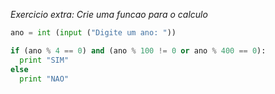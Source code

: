 _Exercicio extra: Crie uma funcao para o calculo_

```python
ano = int (input ("Digite um ano: "))

if (ano % 4 == 0) and (ano % 100 != 0 or ano % 400 == 0):
  print "SIM"
else
  print "NAO"
```
